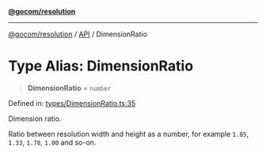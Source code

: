 [**@gocom/resolution**](../README.md)

***

[@gocom/resolution](../README.md) / [API](../Public/API.md) / DimensionRatio

# Type Alias: DimensionRatio

> **DimensionRatio** = `number`

Defined in: [types/DimensionRatio.ts:35](https://github.com/gocom/resolution/blob/1862825057d0bb9ab703d7c258946cef481eca14/src/types/DimensionRatio.ts#L35)

Dimension ratio.

Ratio between resolution width and height as a number, for example
`1.85`, `1.33`, `1.78`, `1.00` and so-on.
